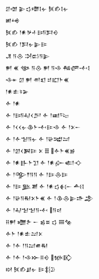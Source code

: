 <div class='block'>
<div class='line'>𒆪𒌝 𒉌𒌓𒈩𒋙𒉡 𒍮𒁓𒋙𒉡</div>
<div class='line'>𒅖𒆲</div>
<div class='line'>𒍮𒁓 𒁹𒀭𒃻𒈦𒅀𒁕𒀪</div>
<div class='line'>𒍮𒁓 𒁹𒁕𒉡𒉌𒄿</div>
<div class='line'>𒂗 𒀀𒊮 𒋫𒆗𒀀𒉌</div>
<div class='line'>𒂍 𒌍 𒀲 𒀀𒊮 𒂍 𒀀𒈾 𒄀𒂇𒋾𒋙</div>
<div class='line'>𒈾𒄬 𒇥 𒂍 𒉣𒇬 𒄑𒊬𒈨𒌍</div>
<div class='line'>𒁹𒀭𒉺𒂟𒅕</div>
<div class='line'>𒅆 𒁹𒀭</div>
<div class='line'>𒅆 𒁹𒅀𒄷𒌋𒂅 𒅆 𒁹𒀜𒌫</div>
<div class='line'>𒅆 𒁹𒌋𒌋𒉡𒆠𒈨𒋾𒄿𒈾 𒅆 𒁹𒉽𒀸</div>
<div class='line'>𒅆 𒁹𒅆𒈠𒀀𒉡 𒅆 𒁹𒄩𒉋𒁺</div>
<div class='line'>𒅆 𒁹𒇻𒌋𒀉𒄿 𒉽 𒑆 𒅆𒈨𒌍𒂊</div>
<div class='line'>𒅆 𒁹𒀭𒃲𒈨𒋛 𒅆 𒁹𒀭𒅎𒅗𒋓</div>
<div class='line'>𒅆 𒁹𒄊𒈫𒀀𒀀 𒅆 𒁹𒄿𒁲𒄿</div>
<div class='line'>𒅆 𒁹𒄿𒆥𒋢 𒅆 𒁹𒀭𒌓𒈬𒀸 𒋀𒋙</div>
<div class='line'>𒅆 𒁹𒄩𒀀𒊑𒉽𒈨𒌍 𒅆 𒁹𒆠𒁲𒉌𒈥𒂁</div>
<div class='line'>𒅆 𒁹𒄷𒈠𒈠𒀀𒋾 𒀀𒁀</div>
<div class='line'>𒍝𒂍 𒁾𒉿 𒀸 𒌗𒊺 𒌓 𒐍𒆚</div>
<div class='line'>𒅆𒈨 𒁹𒀭𒉺𒁺𒉽</div>
<div class='line'>𒅆 𒁹𒅆 𒁹𒀀𒁺𒌑𒊑</div>
<div class='line'>𒅆 𒁹𒅆 𒁹𒈾𒁍𒍝𒀪 𒁮𒃼</div>
<div class='line'>𒊭 𒍮𒁓𒋗𒉡 𒄿𒈭𒊒</div>
</div>